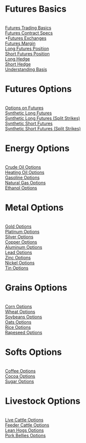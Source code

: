 # Futures Basics
<br>[Futures Trading Basics](Futures_Basics/Futures_Basics.md 'futures-trading.aspx')
<br>[Futures Contract Specs](Futures_Basics/Futures_Contract_Specs.md 'futures-contract.aspx')
<br>*[Futures Exchanges]('futures-exchanges.aspx')
<br>[Futures Margin](Futures_Basics/Futures_Margin.md 'futures-margin.aspx')
<br>[Long Futures Position](Futures_Basics/Long_Futures_Position.md 'long-futures.aspx')
<br>[Short Futures Position](Futures_Basics/Short_Futures_Position.md 'short-futures.aspx')
<br>[Long Hedge](Futures_Basics/Long_Hedge.md 'long-hedge.aspx')
<br>[Short Hedge](Futures_Basics/Short_Hedge.md 'short-hedge.aspx')
<br>[Understanding Basis](Futures_Basics/Understanding_Basis.md 'futures-basis.aspx')

# Futures Options
<br>[Options on Futures]('futures-option.aspx')
<br>[Synthetic Long Futures]('synthetic-long-futures.aspx')
<br>[Synthetic Long Futures (Split Strikes)]('synthetic-long-futures-split-strikes.aspx')
<br>[Synthetic Short Futures]('synthetic-short-futures.aspx')
<br>[Synthetic Short Futures (Split Strikes)]('synthetic-short-futures-split-strikes.aspx')
# Energy Options
<br>[Crude Oil Options]('crude-oil-options.aspx')
<br>[Heating Oil Options]('heating-oil-options.aspx')
<br>[Gasoline Options]('gasoline-options.aspx')
<br>[Natural Gas Options]('natural-gas-options.aspx')
<br>[Ethanol Options]('ethanol-options.aspx')
# Metal Options
<br>[Gold Options]('gold-options.aspx')
<br>[Platinum Options]('platinum-options.aspx')
<br>[Silver Options]('silver-options.aspx')
<br>[Copper Options]('copper-options.aspx')
<br>[Aluminum Options]('aluminum-options.aspx')
<br>[Lead Options]('lead-options.aspx')
<br>[Zinc Options]('zinc-options.aspx')
<br>[Nickel Options]('nickel-options.aspx')
<br>[Tin Options]('tin-options.aspx')
# Grains Options
<br>[Corn Options]('corn-options.aspx')
<br>[Wheat Options]('wheat-options.aspx')
<br>[Soybeans Options]('soybeans-options.aspx')
<br>[Oats Options]('oats-options.aspx')
<br>[Rice Options]('rice-options.aspx')
<br>[Rapeseed Options]('rapeseed-options.aspx')
# Softs Options
<br>[Coffee Options]('coffee-options.aspx')
<br>[Cocoa Options]('cocoa-options.aspx')
<br>[Sugar Options]('sugar-options.aspx')
# Livestock Options
<br>[Live Cattle Options]('live-cattle-options.aspx')
<br>[Feeder Cattle Options]('feeder-cattle-options.aspx')
<br>[Lean Hogs Options]('lean-hogs-options.aspx')
<br>[Pork Bellies Options]('pork-bellies-options.aspx')
